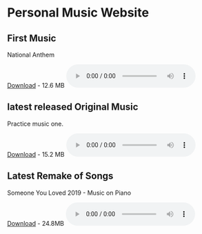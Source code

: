 # Personal Music Website

## First Music
National Anthem

<a href="./national-anthem180.wav">Download</a> - 12.6 MB
<audio controls>
  <source src="./national-anthem180.wav" type="audio/wav">
</audio>

## latest released Original Music

Practice music one.

<a href="./suraj originals music1.wav">Download</a> - 15.2 MB
<audio controls>
  <source src="./suraj originals music1.wav" type="audio/wav">
</audio>

## Latest Remake of Songs

Someone You Loved 2019 - Music on Piano

<a href="./files/someone-you-loved/Someone You Loved - music on piano by Suraj.wav">Download</a> - 24.8MB
<audio controls>
  <source src="./files/someone-you-loved/Someone You Loved - music on piano by Suraj.wav" type="audio/wav">
</audio>
